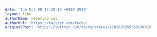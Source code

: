```yaml
---
date: 'Tue Oct 08 17:20:20 +0000 2019'
layout: like
authorName: Federico Ini
authorUrl: 'https://twitter.com/fechu'
originalPost: 'https://twitter.com/fechu/status/1181620355368136705'
---
```

